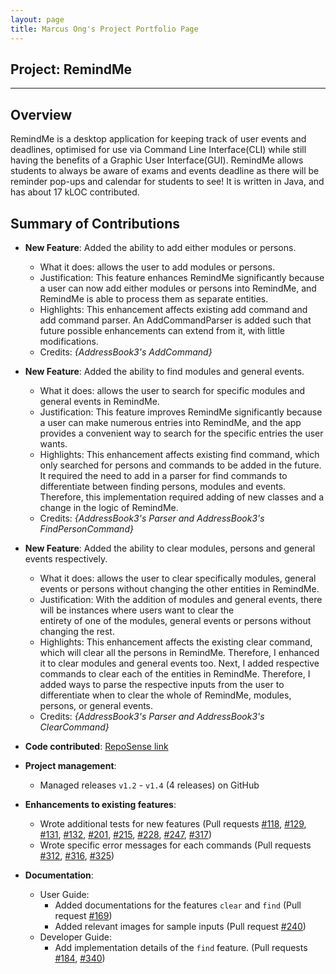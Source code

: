 ```yaml
---
layout: page
title: Marcus Ong's Project Portfolio Page
---
```


## Project: RemindMe

---

## Overview

RemindMe is a desktop application for keeping track of user events and deadlines, optimised for use via Command Line 
Interface(CLI) while still having the benefits of a Graphic User Interface(GUI).
RemindMe allows students to always be aware of exams and events deadline as there will be reminder pop-ups and calendar
for students to see! 
It is written in Java, and has about 17 kLOC contributed.

## Summary of Contributions

* **New Feature**: Added the ability to add either modules or persons.
    * What it does: allows the user to add modules or persons.
    * Justification: This feature enhances RemindMe significantly because a user can now add either modules or persons 
      into RemindMe, and RemindMe is able to process them as separate entities.
    * Highlights: This enhancement affects existing add command and add command parser. An AddCommandParser is added 
      such that future possible enhancements can extend from it, with little modifications. 
    * Credits: *{AddressBook3's AddCommand}*
    

* **New Feature**: Added the ability to find modules and general events.
    * What it does: allows the user to search for specific modules and general events in RemindMe.
    * Justification: This feature improves RemindMe significantly because a user can make numerous entries into RemindMe, 
      and the app provides a convenient way to search for the specific entries the user wants.
    * Highlights: This enhancement affects existing find command, which only searched for persons and commands to be added
      in the future. It required the need to add in a parser for find commands to differentiate between finding persons,
      modules and events. Therefore, this implementation required adding of new classes and a change in the logic of RemindMe.
    * Credits: *{AddressBook3's Parser and AddressBook3's FindPersonCommand}*
    

* **New Feature**: Added the ability to clear modules, persons and general events respectively.
    * What it does: allows the user to clear specifically modules, general events or persons without changing the other entities in RemindMe.
    * Justification: With the addition of modules and general events, there will be instances where users want to clear the  
      entirety of one of the modules, general events or persons without changing the rest. 
    * Highlights: This enhancement affects the existing clear command, which will clear all the persons in RemindMe. Therefore, 
      I enhanced it to clear modules and general events too. Next, I added respective commands to clear each of the entities in RemindMe.
      Therefore, I added ways to parse the respective inputs from the user to differentiate when to clear the whole of
      RemindMe, modules, persons, or general events.
    * Credits: *{AddressBook3's Parser and AddressBook3's ClearCommand}*
    

* **Code contributed**: [RepoSense link](https://nus-cs2103-ay2021s2.github.io/tp-dashboard/?search=w15-1&sort=groupTitle&sortWithin=title&timeframe=commit&mergegroup=&groupSelect=groupByRepos&breakdown=true&since=2021-02-19&checkedFileTypes=docs~functional-code~test-code~other&tabOpen=true&tabType=authorship&tabAuthor=markuz5116&tabRepo=AY2021S2-CS2103T-W15-1%2Ftp%5Bmaster%5D&authorshipIsMergeGroup=false&authorshipFileTypes=docs~functional-code~test-code~other&authorshipIsBinaryFileTypeChecked=false)


* **Project management**:
    * Managed releases `v1.2` - `v1.4` (4 releases) on GitHub
    

* **Enhancements to existing features**:
    * Wrote additional tests for new features (Pull requests [\#118](https://github.com/AY2021S2-CS2103T-W15-1/tp/pull/118),
      [\#129](https://github.com/AY2021S2-CS2103T-W15-1/tp/pull/129), [\#131](https://github.com/AY2021S2-CS2103T-W15-1/tp/pull/131),
      [\#132](https://github.com/AY2021S2-CS2103T-W15-1/tp/pull/132), [\#201](https://github.com/AY2021S2-CS2103T-W15-1/tp/pull/201),
      [\#215](https://github.com/AY2021S2-CS2103T-W15-1/tp/pull/215), [\#228](https://github.com/AY2021S2-CS2103T-W15-1/tp/pull/228),
      [\#247](https://github.com/AY2021S2-CS2103T-W15-1/tp/pull/247), [\#317](https://github.com/AY2021S2-CS2103T-W15-1/tp/pull/317))
    * Wrote specific error messages for each commands (Pull requests [\#312](https://github.com/AY2021S2-CS2103T-W15-1/tp/pull/312),
      [\#316](https://github.com/AY2021S2-CS2103T-W15-1/tp/pull/316), [\#325](https://github.com/AY2021S2-CS2103T-W15-1/tp/pull/325))
      

* **Documentation**:
    * User Guide:
        * Added documentations for the features `clear` and `find` (Pull request [\#169](https://github.com/AY2021S2-CS2103T-W15-1/tp/pull/169))
        * Added relevant images for sample inputs (Pull request [\#240](https://github.com/AY2021S2-CS2103T-W15-1/tp/pull/240))
    * Developer Guide:
        * Add implementation details of the `find` feature. (Pull requests [\#184](https://github.com/AY2021S2-CS2103T-W15-1/tp/pull/184),
          [\#340](https://github.com/AY2021S2-CS2103T-W15-1/tp/pull/340))
